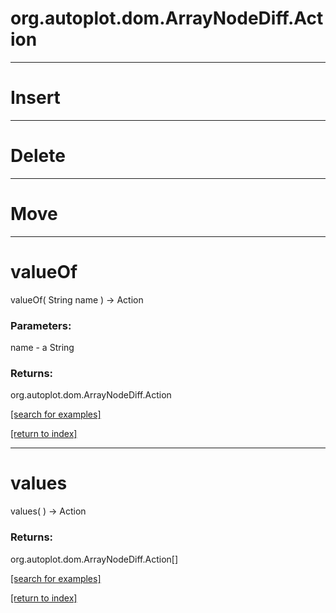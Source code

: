 # org.autoplot.dom.ArrayNodeDiff.Action



***
<a name="Insert"></a>
# Insert



***
<a name="Delete"></a>
# Delete



***
<a name="Move"></a>
# Move



***
<a name="valueOf"></a>
# valueOf
valueOf( String name ) &rarr; Action



### Parameters:
name - a String

### Returns:
org.autoplot.dom.ArrayNodeDiff.Action


<a href="https://github.com/autoplot/dev/search?q=valueOf&unscoped_q=valueOf">[search for examples]</a>

<a href="https://github.com/autoplot/documentation/blob/master/javadoc/index-all.md">[return to index]</a>

***
<a name="values"></a>
# values
values(  ) &rarr; Action



### Returns:
org.autoplot.dom.ArrayNodeDiff.Action[]


<a href="https://github.com/autoplot/dev/search?q=values&unscoped_q=values">[search for examples]</a>

<a href="https://github.com/autoplot/documentation/blob/master/javadoc/index-all.md">[return to index]</a>

